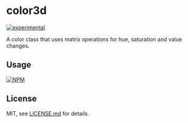 # color3d

[![experimental](http://badges.github.io/stability-badges/dist/experimental.svg)](http://github.com/badges/stability-badges)

A color class that uses matrix operations for hue, saturation and value changes.

## Usage

[![NPM](https://nodei.co/npm/color3d.png)](https://nodei.co/npm/color3d/)

## License

MIT, see [LICENSE.md](http://github.com/bunnybones1/color3d/blob/master/LICENSE.md) for details.
